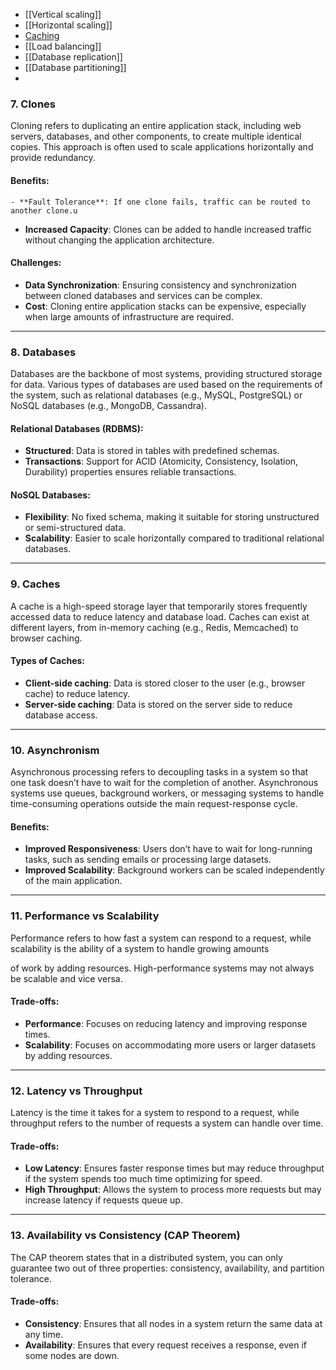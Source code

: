 - [[Vertical scaling]]
- [[Horizontal scaling]]
- [Caching](Caching.md)
- [[Load balancing]]
- [[Database replication]]
- [[Database partitioning]]
- 
### 7. **Clones**

Cloning refers to duplicating an entire application stack, including web servers, databases, and other components, to create multiple identical copies. This approach is often used to scale applications horizontally and provide redundancy.

#### Benefits:
	- **Fault Tolerance**: If one clone fails, traffic can be routed to another clone.u
- **Increased Capacity**: Clones can be added to handle increased traffic without changing the application architecture.

#### Challenges:
- **Data Synchronization**: Ensuring consistency and synchronization between cloned databases and services can be complex.
- **Cost**: Cloning entire application stacks can be expensive, especially when large amounts of infrastructure are required.

---

### 8. **Databases**

Databases are the backbone of most systems, providing structured storage for data. Various types of databases are used based on the requirements of the system, such as relational databases (e.g., MySQL, PostgreSQL) or NoSQL databases (e.g., MongoDB, Cassandra).

#### Relational Databases (RDBMS):
- **Structured**: Data is stored in tables with predefined schemas.
- **Transactions**: Support for ACID (Atomicity, Consistency, Isolation, Durability) properties ensures reliable transactions.
  
#### NoSQL Databases:
- **Flexibility**: No fixed schema, making it suitable for storing unstructured or semi-structured data.
- **Scalability**: Easier to scale horizontally compared to traditional relational databases.

---

### 9. **Caches**

A cache is a high-speed storage layer that temporarily stores frequently accessed data to reduce latency and database load. Caches can exist at different layers, from in-memory caching (e.g., Redis, Memcached) to browser caching.

#### Types of Caches:
- **Client-side caching**: Data is stored closer to the user (e.g., browser cache) to reduce latency.
- **Server-side caching**: Data is stored on the server side to reduce database access.

---

### 10. **Asynchronism**

Asynchronous processing refers to decoupling tasks in a system so that one task doesn’t have to wait for the completion of another. Asynchronous systems use queues, background workers, or messaging systems to handle time-consuming operations outside the main request-response cycle.

#### Benefits:
- **Improved Responsiveness**: Users don’t have to wait for long-running tasks, such as sending emails or processing large datasets.
- **Improved Scalability**: Background workers can be scaled independently of the main application.

---

### 11. **Performance vs Scalability**

Performance refers to how fast a system can respond to a request, while scalability is the ability of a system to handle growing amounts

 of work by adding resources. High-performance systems may not always be scalable and vice versa.

#### Trade-offs:
- **Performance**: Focuses on reducing latency and improving response times.
- **Scalability**: Focuses on accommodating more users or larger datasets by adding resources.

---

### 12. **Latency vs Throughput**

Latency is the time it takes for a system to respond to a request, while throughput refers to the number of requests a system can handle over time.

#### Trade-offs:
- **Low Latency**: Ensures faster response times but may reduce throughput if the system spends too much time optimizing for speed.
- **High Throughput**: Allows the system to process more requests but may increase latency if requests queue up.

---

### 13. **Availability vs Consistency (CAP Theorem)**

The CAP theorem states that in a distributed system, you can only guarantee two out of three properties: consistency, availability, and partition tolerance.

#### Trade-offs:
- **Consistency**: Ensures that all nodes in a system return the same data at any time.
- **Availability**: Ensures that every request receives a response, even if some nodes are down.
